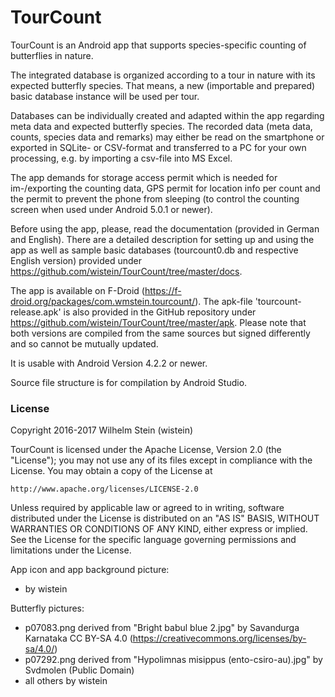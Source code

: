 # TourCount

TourCount is an Android app that supports species-specific counting of butterflies in nature.

The integrated database is organized according to a tour in nature with its expected butterfly species. That means, a new (importable and prepared) basic database instance will be used per tour.

Databases can be individually created and adapted within the app regarding meta data and expected butterfly species. The recorded data (meta data, counts, species data and remarks) may either be read on the smartphone or exported in SQLite- or CSV-format and transferred to a PC for your own processing, e.g. by importing a csv-file into MS Excel.

The app demands for storage access permit which is needed for im-/exporting the counting data, GPS permit for location info per count and the permit to prevent the phone from sleeping (to control the counting screen when used under Android 5.0.1 or newer).

Before using the app, please, read the documentation (provided in German and English).
There are a detailed description for setting up and using the app as well as sample basic databases (tourcount0.db and respective English version) provided under https://github.com/wistein/TourCount/tree/master/docs.

The app is available on F-Droid (https://f-droid.org/packages/com.wmstein.tourcount/). The apk-file 'tourcount-release.apk' is also provided in the GitHub repository under https://github.com/wistein/TourCount/tree/master/apk.
Please note that both versions are compiled from the same sources but signed differently and so cannot be mutually updated.

It is usable with Android Version 4.2.2 or newer.

Source file structure is for compilation by Android Studio.

### License

Copyright 2016-2017 Wilhelm Stein (wistein)

TourCount is licensed under the Apache License, Version 2.0 (the "License");
you may not use any of its files except in compliance with the License.
You may obtain a copy of the License at

    http://www.apache.org/licenses/LICENSE-2.0

Unless required by applicable law or agreed to in writing, software
distributed under the License is distributed on an "AS IS" BASIS,
WITHOUT WARRANTIES OR CONDITIONS OF ANY KIND, either express or implied.
See the License for the specific language governing permissions and
limitations under the License.

App icon and app background picture: 
- by wistein

Butterfly pictures: 
- p07083.png derived from "Bright babul blue 2.jpg" by Savandurga Karnataka CC BY-SA 4.0 (https://creativecommons.org/licenses/by-sa/4.0/)
- p07292.png derived from "Hypolimnas misippus (ento-csiro-au).jpg" by Svdmolen (Public Domain)
- all others by wistein 
